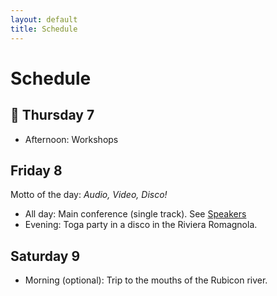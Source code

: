 ```yaml
---
layout: default
title: Schedule
---
```


# Schedule

## 📅 Thursday 7

* Afternoon: Workshops

## Friday 8

Motto of the day: *Audio, Video, Disco!*

* All day: Main conference (single track). See [Speakers](./speakers)
* Evening: Toga party in a disco in the Riviera Romagnola.

## Saturday 9

* Morning (optional): Trip to the mouths of the Rubicon river.
